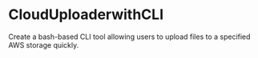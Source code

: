 # CloudUploaderwithCLI
Create a bash-based CLI tool allowing users to upload files to a specified AWS storage quickly.


## 
